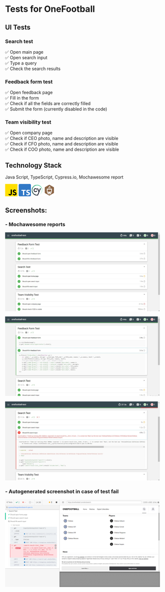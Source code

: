 # Tests for OneFootball

## UI Tests

### Search test
:white_check_mark: Open main page  
:white_check_mark: Open search input  
:white_check_mark: Type a query    
:white_check_mark: Check the search results

### Feedback form test
:white_check_mark: Open feedback page      
:white_check_mark: Fill in the form   
:white_check_mark: Check if all the fields are correctly filled         
:white_check_mark: Submit the form (currently disabled in the code)


### Team visibility test
:white_check_mark: Open company page  
:white_check_mark: Check if CEO photo, name and description are visible     
:white_check_mark: Check if CFO photo, name and description are visible           
:white_check_mark: Check if COO photo, name and description are visible 
      
## Technology Stack

Java Script, TypeScript, Cypress.io, Mochawesome report

![This is an image](/design/icons/js.png) ![This is an image](/design/icons/ts.png)![This is an image](/design/icons/cypress.png)![This is an image](/design/icons/mocha.png)

## Screenshots:

### - Mochawesome reports

![This is an image](/design/images/successful.jpg)

![This is an image](/design/images/oktest.jpg)

![This is an image](/design/images/fail.jpg)

### - Autogenerated screenshot in case of test fail

![This is an image](/cypress/screenshots/search.spec.ts/testfailed.png)

